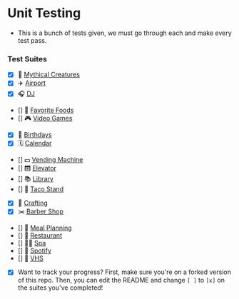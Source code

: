 # Unit Testing
- This is a bunch of tests given, we must go through each and make every test pass. 
### Test Suites
- [x] 🧚 ‍[Mythical Creatures](./mythical-creatures)
- [x] ✈️ [Airport](./airport)
- [x] 🎧 [DJ](./dj)
- [] 🍔 [Favorite Foods](./favorite-foods)
- [] 🎮 [Video Games](./video-games/)
- [x] 🎂 [Birthdays](./birthdays)
- [x] 🗓 [Calendar](./calendar/)
- [] 💵 [Vending Machine](./vending-machine/)
- [] 🛗 [Elevator](./elevator/)
- [] 📚 [Library](./library)
- [] 🌮 [Taco Stand](./tacoStand/)
- [x] 🧶 [Crafting](./crafting/)
- [x] ✂️ [Barber Shop](./barber-shop/)
- [] 🥗 [Meal Planning](./meal-planning/)
- [] 🍜 [Restaurant](./restaurant/)
- [] 🧖‍♀️ [Spa](./spa/)
- [] 🎵 [Spotify](./spotify/)
- [] 📼 [VHS](./vhs/)

- [x] Want to track your progress? First, make sure you're on a forked version of this repo. Then, you can edit the README and change `[ ]` to `[x]` on the suites you've completed!
